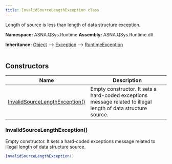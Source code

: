 ```yaml
---
title: InvalidSourceLengthException class
---
```


Length of source is less than length of data structure exception.

**Namespace:** ASNA.QSys.Runtime
**Assembly:** ASNA.QSys.Runtime.dll

**Inheritance:** [Object](https://docs.microsoft.com/en-us/dotnet/api/system.object) --> [Exception](https://docs.microsoft.com/en-us/dotnet/api/system.exception) --> [RuntimeException](/reference/runtime/qsys-runtime/runtime-exception.html)
<br>
<br>

## Constructors

| Name | Description |
| --- | --- |
| [InvalidSourceLengthException()](#invalidsourcelengthexception) | Empty constructor. It sets a hard-coded exceptions message related to illegal length of data structure source.

### InvalidSourceLengthException()

Empty constructor. It sets a hard-coded exceptions message related to illegal length of data structure source.

```cs
InvalidSourceLengthException()
```
